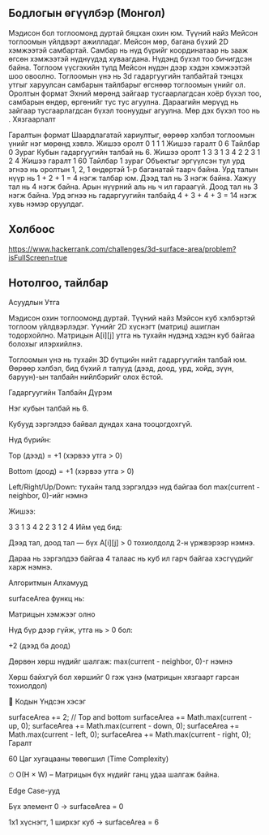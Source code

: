 ## Бодлогын өгүүлбэр (Монгол)

Мэдисон бол тоглоомонд дуртай бяцхан охин юм. Түүний найз Мейсон тоглоомын үйлдвэрт ажилладаг. Мейсон мөр, багана бүхий 2D хэмжээтэй самбартай. Самбар нь нүд бүрийг координатаар нь зааж өгсөн хэмжээтэй нүднүүдэд хуваагдана. Нүдэнд бүхэл тоо бичигдсэн байна. Тоглоом үүсгэхийн тулд Мейсон нүдэн дээр хэдэн хэмжээтэй шоо овоолно.
Тоглоомын үнэ нь 3d гадаргуугийн талбайтай тэнцэх утгыг харуулсан самбарын тайлбарыг өгснөөр тоглоомын үнийг ол.
Оролтын формат
Эхний мөрөнд зайгаар тусгаарлагдсан хоёр бүхэл тоо, самбарын өндөр, өргөнийг тус тус агуулна.
Дараагийн мөрүүд нь зайгаар тусгаарлагдсан бүхэл тоонуудыг агуулна. Мөр дэх бүхэл тоо нь .
Хязгаарлалт


Гаралтын формат
Шаардлагатай хариултыг, өөрөөр хэлбэл тоглоомын үнийг нэг мөрөнд хэвлэ.
Жишээ оролт 0
1 1
1
Жишээ гаралт 0
6
Тайлбар 0
Зураг Кубын гадаргуугийн талбай нь 6.
Жишээ оролт 1
3 3
1 3 4
2 2 3
1 2 4
Жишээ гаралт 1
60
Тайлбар 1
зураг
Объектыг эргүүлсэн тул урд эгнээ нь оролтын 1, 2, 1 өндөртэй 1-р баганатай таарч байна.
Урд талын нүүр нь 1 + 2 + 1 = 4 нэгж талбар юм.
Дээд тал нь 3 нэгж байна.
Хажуу тал нь 4 нэгж байна.
Арын нүүрний аль нь ч ил гараагүй.
Доод тал нь 3 нэгж байна.
Урд эгнээ нь гадаргуугийн талбайд 4 + 3 + 4 + 3 = 14 нэгж хувь нэмэр оруулдаг.






## Холбоос

https://www.hackerrank.com/challenges/3d-surface-area/problem?isFullScreen=true






## Нотолгоо, тайлбар

Асуудлын Утга

Мэдисон охин тоглоомонд дуртай. Түүний найз Мэйсон куб хэлбэртэй тоглоом үйлдвэрлэдэг. Үүнийг 2D хүснэгт (матриц) ашиглан тодорхойлно. Матрицын A[i][j] утга нь тухайн нүдэнд хэдэн куб байгаа болохыг илэрхийлнэ.

Тоглоомын үнэ нь тухайн 3D бүтцийн нийт гадаргуугийн талбай юм. Өөрөөр хэлбэл, бид бүхий л талууд (дээд, доод, урд, хойд, зүүн, баруун)-ын талбайн нийлбэрийг олох ёстой.

 Гадаргуугийн Талбайн Дүрэм

Нэг кубын талбай нь 6.

Кубууд зэргэлдээ байвал дундах хана тооцогдохгүй.

Нүд бүрийн:

Top (дээд) = +1 (хэрвээ утга > 0)

Bottom (доод) = +1 (хэрвээ утга > 0)

Left/Right/Up/Down: тухайн талд зэргэлдээ нүд байгаа бол max(current - neighbor, 0)-ийг нэмнэ

  Жишээ:

3 3
1 3 4
2 2 3
1 2 4
Ийм үед бид:

Дээд тал, доод тал — бүх A[i][j] > 0 тохиолдолд 2-н үржвэрээр нэмнэ.

Дараа нь зэргэлдээ байгаа 4 талаас нь куб ил гарч байгаа хэсгүүдийг харж нэмнэ.

 Алгоритмын Алхамууд

surfaceArea функц нь:

Матрицын хэмжээг олно

Нүд бүр дээр гүйж, утга нь > 0 бол:

+2 (дээд ба доод)

Дөрвөн хөрш нүдийг шалгаж: max(current - neighbor, 0)-г нэмнэ

Хөрш байхгүй бол хөршийг 0 гэж үзнэ (матрицын хязгаарт гарсан тохиолдол)

📄 Кодын Үндсэн хэсэг

surfaceArea += 2; // Top and bottom
surfaceArea += Math.max(current - up, 0);
surfaceArea += Math.max(current - down, 0);
surfaceArea += Math.max(current - left, 0);
surfaceArea += Math.max(current - right, 0);
 Гаралт

60
 Цаг хугацааны төвөгшил (Time Complexity)

⏱ O(H × W) – Матрицын бүх нүдийг ганц удаа шалгаж байна.

 Edge Case-ууд

Бүх элемент 0 → surfaceArea = 0

1x1 хүснэгт, 1 ширхэг куб → surfaceArea = 6


